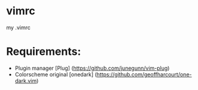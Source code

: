 # vimrc
my .vimrc

# Requirements:
* Plugin manager [Plug] (https://github.com/junegunn/vim-plug)
* Colorscheme original [onedark] (https://github.com/geoffharcourt/one-dark.vim)
